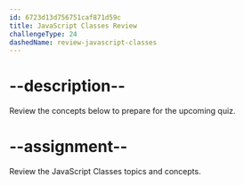 ```yaml
---
id: 6723d13d756751caf871d59c
title: JavaScript Classes Review
challengeType: 24
dashedName: review-javascript-classes
---
```


# --description--

Review the concepts below to prepare for the upcoming quiz.



# --assignment--

Review the JavaScript Classes topics and concepts.
